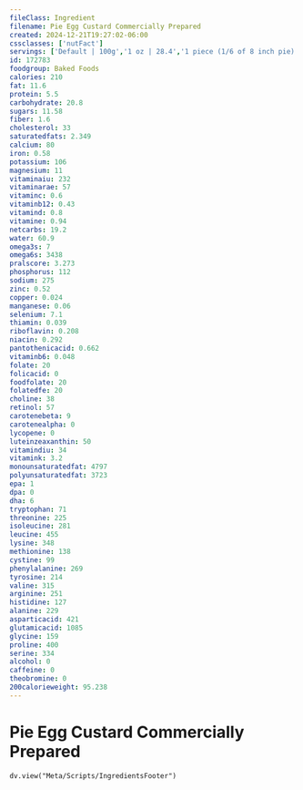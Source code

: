 ```yaml
---
fileClass: Ingredient
filename: Pie Egg Custard Commercially Prepared
created: 2024-12-21T19:27:02-06:00
cssclasses: ['nutFact']
servings: ['Default | 100g','1 oz | 28.4','1 piece (1/6 of 8 inch pie) | 105']
id: 172783
foodgroup: Baked Foods
calories: 210
fat: 11.6
protein: 5.5
carbohydrate: 20.8
sugars: 11.58
fiber: 1.6
cholesterol: 33
saturatedfats: 2.349
calcium: 80
iron: 0.58
potassium: 106
magnesium: 11
vitaminaiu: 232
vitaminarae: 57
vitaminc: 0.6
vitaminb12: 0.43
vitamind: 0.8
vitamine: 0.94
netcarbs: 19.2
water: 60.9
omega3s: 7
omega6s: 3438
pralscore: 3.273
phosphorus: 112
sodium: 275
zinc: 0.52
copper: 0.024
manganese: 0.06
selenium: 7.1
thiamin: 0.039
riboflavin: 0.208
niacin: 0.292
pantothenicacid: 0.662
vitaminb6: 0.048
folate: 20
folicacid: 0
foodfolate: 20
folatedfe: 20
choline: 38
retinol: 57
carotenebeta: 9
carotenealpha: 0
lycopene: 0
luteinzeaxanthin: 50
vitamindiu: 34
vitamink: 3.2
monounsaturatedfat: 4797
polyunsaturatedfat: 3723
epa: 1
dpa: 0
dha: 6
tryptophan: 71
threonine: 225
isoleucine: 281
leucine: 455
lysine: 348
methionine: 138
cystine: 99
phenylalanine: 269
tyrosine: 214
valine: 315
arginine: 251
histidine: 127
alanine: 229
asparticacid: 421
glutamicacid: 1085
glycine: 159
proline: 400
serine: 334
alcohol: 0
caffeine: 0
theobromine: 0
200calorieweight: 95.238
---
```


# Pie Egg Custard Commercially Prepared

```dataviewjs
dv.view("Meta/Scripts/IngredientsFooter")
```